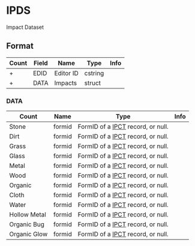 IPDS
====

Impact Dataset

## Format

Count | Field | Name | Type | Info
------|-------|------|------|-----
+ | EDID | Editor ID | cstring |
+ | DATA | Impacts | struct |

### DATA

Count | Name | Type | Info
------|------|------|-----
 | Stone | formid | FormID of a [IPCT](IPCT.md) record, or null.
 | Dirt | formid | FormID of a [IPCT](IPCT.md) record, or null.
 | Grass | formid | FormID of a [IPCT](IPCT.md) record, or null.
 | Glass | formid | FormID of a [IPCT](IPCT.md) record, or null.
 | Metal | formid | FormID of a [IPCT](IPCT.md) record, or null.
 | Wood | formid | FormID of a [IPCT](IPCT.md) record, or null.
 | Organic | formid | FormID of a [IPCT](IPCT.md) record, or null.
 | Cloth | formid | FormID of a [IPCT](IPCT.md) record, or null.
 | Water | formid | FormID of a [IPCT](IPCT.md) record, or null.
 | Hollow Metal | formid | FormID of a [IPCT](IPCT.md) record, or null.
 | Organic Bug | formid | FormID of a [IPCT](IPCT.md) record, or null.
 | Organic Glow | formid | FormID of a [IPCT](IPCT.md) record, or null.

